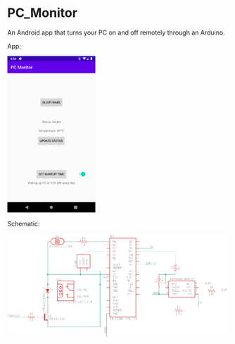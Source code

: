 # PC_Monitor
 An Android app that turns your PC on and off remotely through an Arduino.

App:
  <p>
     <img src="https://github.com/chungnat/PC_Monitor/blob/master/Details/AndroidApp.png" alt="App View" width="200"/>
  </p>
Schematic:
  <p>
     <img src="https://github.com/chungnat/PC_Monitor/blob/master/Details/image.png" alt="App View"/>
  </p>
